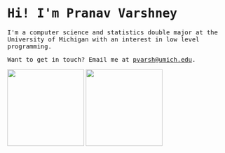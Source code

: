 <h1><samp>Hi! I'm Pranav Varshney</samp></h1>

<samp>I'm a computer science and statistics double major at the University of Michigan with an interest in low level programming.</samp>

<samp>Want to get in touch? Email me at [pvarsh@umich.edu](mailto:pvarsh@umich.edu).</samp>

<div>
  <img height="175" align="center" src="https://streak-stats.demolab.com?user=pvarshh&theme=tokyonight&border_radius=4.5" />
  <img height="175" align="center" src="https://github-readme-stats.vercel.app/api/top-langs/?username=pvarshh&layout=compact&theme=tokyonight&hide=astro" />
</div>
